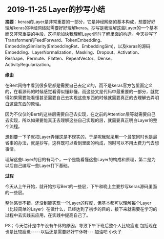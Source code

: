 <font size=5> **2019-11-25 Layer的抄写小结**</font>



**摘要**：keras的Layer是非常重要的一部分，它是神经网络的基本构成，想要好好理解keras的神经网络就需要好好理解keras。抄写是我理解这些Layer的一个基本而又非常重要的手段，这样能加快我理解Layer同时了解里面的构造。今天抄写了Transformer的FeedForward、TokenEmbedding、EmbeddingSimilarity(EmbeddingRet、EmbeddingSim)，以及keras的源码Embedding、LayerNormalization、Masking、Dropout、Activation、Reshape、Permute、Flatten、RepeatVector、Dense、ActivityRegularization。



**缘由**

​	在Bert网络中看到很多层都是需要自己去定义的，而不是keras官方包里面定义的，在看源码的时候感觉看得似懂非懂，而这些又是代码中最重要的一部分，就觉得如果需要能看懂甚至需要自己去实现这些东西的时候就需要真正的去理解去弄明白这些东西的原理。

​	因为不仅仅的Bert的这些层需要自己去实现，在之前的Attention层等就需要自己去实现，所以如果要能真正去理解这些自己实现的层，就需要真正明白Layer的整个流程。

​	想到要一下子就把Layer弄懂这是不现实的，于是呢我就采用一个最笨同时也是最省事的办法，就是抄写，这样既可以看到里面的构成，同时可以不用太费力气去想事情。

​	理解这些Layer的目的有两个，一个是能看懂这些Layer的构成和原理，第二是为以后自己编写一些Layer打下基础。



**过程**

​	今天从上午开始，就开始抄写Bert的一些层，下午和晚上主要抄写keras源码里面的一些层。

​	整体感觉不错，还没到能实现一个Layer的程度，但基本都可以理解每个Layer（比较简单的Layer）在做什么，已经达到了初步的目的，接下来就需要在学习的过程中去实践去应用，在实践中提高自己了。





PS；今天估计是中午没有午休的原因，导致下午下班后整个人比较疲惫  包括现在也是比较疲惫-----以后还是需要好好午休呀--- 加油吧 小伙子













